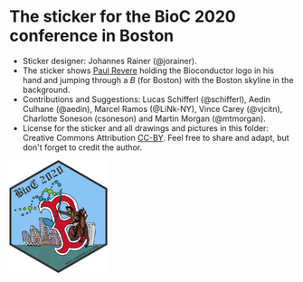 # The sticker for the BioC 2020 conference in Boston

* Sticker designer: Johannes Rainer (@jorainer).
* The sticker shows [Paul Revere](https://en.wikipedia.org/wiki/Paul_Revere)
  holding the Bioconductor logo in his hand and jumping through a *B* (for
  Boston) with the Boston skyline in the background.
* Contributions and Suggestions: Lucas Schifferl (@schifferl), Aedin Culhane
  (@aedin), Marcel Ramos (@LiNk-NY), Vince Carey (@vjcitn), Charlotte Soneson
  (csoneson) and Martin Morgan (@mtmorgan).
* License for the sticker and all drawings and pictures in this folder: Creative
  Commons Attribution
  [CC-BY](https://creativecommons.org/licenses/by/2.0/). Feel free to share and
  adapt, but don't forget to credit the author.

<img src="./BioC2020.png" height="200">


